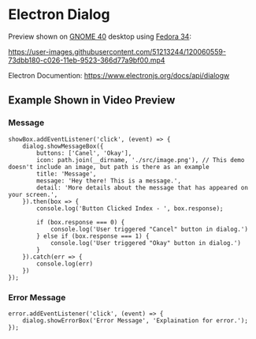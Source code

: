 # Electron Dialog
Preview shown on [GNOME 40](https://forty.gnome.org/) desktop using [Fedora 34](https://getfedora.org/):

https://user-images.githubusercontent.com/51213244/120060559-73dbb180-c026-11eb-9523-366d77a9bf00.mp4

Electron Documention: https://www.electronjs.org/docs/api/dialogw

## Example Shown in Video Preview
### Message
```
showBox.addEventListener('click', (event) => {
    dialog.showMessageBox({
        buttons: ['Canel', 'Okay'],
        icon: path.join(__dirname, './src/image.png'), // This demo doesn't include an image, but path is there as an example
        title: 'Message',
        message: 'Hey there! This is a message.',
        detail: 'More details about the message that has appeared on your screen.',
    }).then(box => {
        console.log('Button Clicked Index - ', box.response);
      
        if (box.response === 0) {
            console.log('User triggered "Cancel" button in dialog.')
        } else if (box.response === 1) {
            console.log('User triggered "Okay" button in dialog.')
        }
    }).catch(err => {
        console.log(err)
    })
});
```

### Error Message
```
error.addEventListener('click', (event) => {
    dialog.showErrorBox('Error Message', 'Explaination for error.');
});
```
